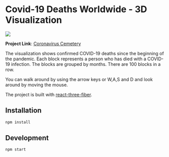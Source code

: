 # Covid-19 Deaths Worldwide - 3D Visualization

![](https://user-images.githubusercontent.com/2857535/143004344-5c32395e-39ed-400c-9a6d-308953d8d25b.png)

**Project Link**: [Coronavirus Cemetery](https://moritzklack.com/projects/coronavirus-cemetery/)

The visualization shows confirmed COVID-19 deaths since the beginning of the pandemic. Each block represents a person who has died with a COVID-19 infection. The blocks are grouped by months. There are 100 blocks in a row.

You can walk around by using the arrow keys or W,A,S and D and look around by moving the mouse.

The project is built with [react-three-fiber](https://github.com/pmndrs/react-three-fiber). 

## Installation

```sh
npm install
```

## Development

```sh
npm start
```
